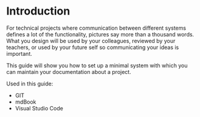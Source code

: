 # Introduction

For technical projects where communication between different systems defines a lot of the functionality, pictures say more than a thousand words. What you design will be used by your colleagues, reviewed by your teachers, or used by your future self so communicating your ideas is  important.

This guide will show you how to set up a minimal system with which you can maintain your documentation about a project.

Used in this guide:
* GIT
* mdBook
* Visual Studio Code
